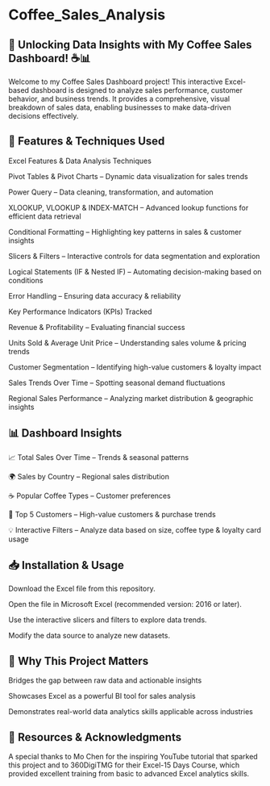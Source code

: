 # Coffee_Sales_Analysis

## 🚀 Unlocking Data Insights with My Coffee Sales Dashboard! ☕📊

Welcome to my Coffee Sales Dashboard project! This interactive Excel-based dashboard is designed to analyze sales performance, customer behavior, and business trends. It provides a comprehensive, visual breakdown of sales data, enabling businesses to make data-driven decisions effectively.

## 📌 Features & Techniques Used

Excel Features & Data Analysis Techniques

Pivot Tables & Pivot Charts – Dynamic data visualization for sales trends

Power Query – Data cleaning, transformation, and automation

XLOOKUP, VLOOKUP & INDEX-MATCH – Advanced lookup functions for efficient data retrieval

Conditional Formatting – Highlighting key patterns in sales & customer insights

Slicers & Filters – Interactive controls for data segmentation and exploration

Logical Statements (IF & Nested IF) – Automating decision-making based on conditions

Error Handling – Ensuring data accuracy & reliability

Key Performance Indicators (KPIs) Tracked

Revenue & Profitability – Evaluating financial success

Units Sold & Average Unit Price – Understanding sales volume & pricing trends

Customer Segmentation – Identifying high-value customers & loyalty impact

Sales Trends Over Time – Spotting seasonal demand fluctuations

Regional Sales Performance – Analyzing market distribution & geographic insights

## 📊 Dashboard Insights

📈 Total Sales Over Time – Trends & seasonal patterns

🌍 Sales by Country – Regional sales distribution

☕ Popular Coffee Types – Customer preferences

👥 Top 5 Customers – High-value customers & purchase trends

💡 Interactive Filters – Analyze data based on size, coffee type & loyalty card usage


## 📥 Installation & Usage

Download the Excel file from this repository.

Open the file in Microsoft Excel (recommended version: 2016 or later).

Use the interactive slicers and filters to explore data trends.

Modify the data source to analyze new datasets.


## 🎯 Why This Project Matters

Bridges the gap between raw data and actionable insights

Showcases Excel as a powerful BI tool for sales analysis

Demonstrates real-world data analytics skills applicable across industries

## 🔗 Resources & Acknowledgments

A special thanks to Mo Chen for the inspiring YouTube tutorial that sparked this project and to 360DigiTMG for their Excel-15 Days Course, which provided excellent training from basic to advanced Excel analytics skills.
